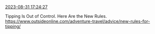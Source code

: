 [2023-08-31 17:24:27](https://mstdn.social/@hill_wanderer/110985390786727588)

Tipping Is Out of Control. Here Are the New Rules. <a href="https://www.outsideonline.com/adventure-travel/advice/new-rules-for-tipping/" target="_blank" rel="nofollow noopener noreferrer" translate="no">https://www.outsideonline.com/adventure-travel/advice/new-rules-for-tipping/</a>